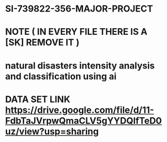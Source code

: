 # SI-739822-356-MAJOR-PROJECT
# NOTE ( IN EVERY FILE THERE IS A [SK] REMOVE IT )
# natural disasters intensity analysis and classification using ai
# DATA SET LINK https://drive.google.com/file/d/11-FdbTaJVrpwQmaCLV5gYYDQlfTeD0uz/view?usp=sharing
